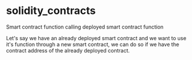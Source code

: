 # solidity_contracts
Smart contract function calling deployed smart contract function

Let's say we have an already deployed smart contract and we want to use it's function through a new smart contract, we can do so if we have the contract address of the already deployed contract.
